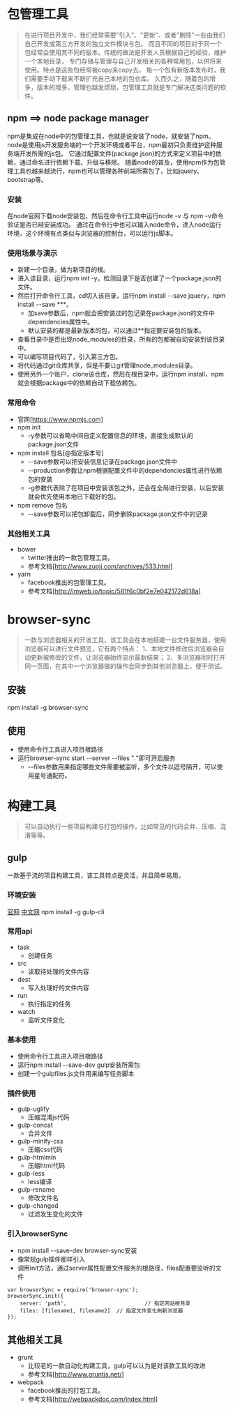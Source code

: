 # 包管理工具
> 在进行项目开发中，我们经常需要"引入"、"更新"、或者"删除"一些由我们自己开发或第三方开发的独立文件模块与包。
而且不同的项目对于同一个包经常会使用其不同的版本。传统的做法是开发人员根据自己的经验，维护一个本地目录，
专门存储与管理与自己开发相关的各种常用包，以供将来使用。特点是这些包经常被copy来copy去，
每一个包有新版本发布时，我们需要手动下载来不断扩充自己本地的包仓库。
久而久之，随着包的增多，版本的增多，管理也越发烦琐，包管理工具就是专门解决这类问题的软件。

## npm ==> node package manager
npm是集成在node中的包管理工具，也就是说安装了node，就安装了npm。
node是使用js开发服务端的一个开发环境或者平台，npm最初只负责维护这种服务端开发所需的js包。
它通过配置文件(package.json)的方式来定义项目中的依赖，通过命名进行依赖下载、升级与移除。
随着node的普及，使用npm作为包管理工具也越来越流行，npm也可以管理各种前端所需包了，比如jquery、bootstrap等。

### 安装
在node官网下载node安装包，然后在命令行工具中运行node -v 与 npm -v命令验证是否已经安装成功。
通过在命令行中也可以输入node命令，进入node运行环境，这个环境有点类似与浏览器的控制台，可以运行js脚本。

### 使用场景与演示
- 新建一个目录，做为新项目的根。
- 进入该目录，运行npm init -y，检测目录下是否创建了一个package.json的文件。
- 然后打开命令行工具，cd切入该目录，运行npm install --save jquery，npm install --save ***。
    + 加save参数后，npm就会把安装过的包记录在package.json的文件中dependencies属性中。
    + 默认安装的都是最新版本的包，可以通过**指定要安装包的版本。
- 查看目录中是否出现node_modules的目录，所有的包都被自动安装到该目录中。
- 可以编写项目代码了，引入第三方包。
- 将代码通过git仓库共享，但是不要让git管理node_modules目录。
- 使用另外一个账户，clone该仓库，然后在根目录中，运行npm install，npm就会根据package中的依赖自动下载依赖包。

### 常用命令
- 官网[https://www.npmjs.com]
- npm init
    + -y参数可以省略中间自定义配置信息的环境，直接生成默认的package.json文件
- npm install 包名[@指定版本号]
    + --save参数可以把安装信息记录在package.json文件中
    + --production参数让npm根据配置文件中的dependencies属性进行依赖包的安装
    + -g参数代表除了在项目中安装该包之外，还会在全局进行安装，以后安装就会优先使用本地已下载好的包。
- npm remove 包名
    + --save参数可以把包卸载后，同步删除package.json文件中的记录

### 其他相关工具
- bower
    + twitter推出的一款包管理工具。
    + 参考文档[http://www.zuojj.com/archives/533.html]
- yarn
    + facebook推出的包管理工具。
    + 参考文档[http://imweb.io/topic/581f6c0bf2e7e042172d618a]

# browser-sync
> 一款与浏览器相关的开发工具，该工具会在本地搭建一台文件服务器，使用浏览器可以进行文件预览，它有两个特点：
1、本地文件修改后浏览器会自动更新被修改的文件，让浏览器始终显示最新结果；
2、多浏览器同时打开同一页面，在其中一个浏览器做的操作会同步到其他浏览器上，便于测试。

## 安装
npm install -g browser-sync

## 使用
- 使用命令行工具进入项目根路径
- 运行browser-sync start --server --files "*.*"即可开启服务
    + --files参数用来指定哪些文件需要被监听，多个文件以逗号隔开，可以使用星号通配符。

# 构建工具
> 可以自动执行一些项目构建与打包的操作，比如常见的代码合并、压缩、混淆等等。

## gulp
一款基于流的项目构建工具，该工具特点是灵活，并且简单易用。

### 环境安装
[官网](http://www.gulpjs.com)
[中文网](http://www.gulpjs.com.cn)
npm install -g gulp-cli

### 常用api
- task
    + 创建任务
- src
    + 读取待处理的文件内容
- dest
    + 写入处理好的文件内容
- run
    + 执行指定的任务
- watch
    + 监听文件变化

### 基本使用
- 使用命令行工具进入项目根路径
- 运行npm install --save-dev gulp安装所需包
- 创建一个gulpfiles.js文件用来编写任务脚本

### 插件使用
- gulp-uglify
    + 压缩混淆js代码
- gulp-concat
    + 合并文件
- gulp-minify-css
    + 压缩css代码
- gulp-htmlmin
    + 压缩html代码
- gulp-less
    + less编译
- gulp-rename
    + 修改文件名
- gulp-changed
    + 过滤发生变化的文件

### 引入browserSync
- npm install --save-dev browser-sync安装
- 像常规gulp插件那样引入
- 调用init方法，通过server属性配置文件服务的根路径，files配置要监听的文件
```
var browserSync = require('browser-sync');
browserSync.init({
	server: 'path',                         // 指定网站根目录
	files: [filename1, filename2]  // 指定文件变化刷新浏览器
});
```

## 其他相关工具
- grunt
    + 比较老的一款自动化构建工具，gulp可以认为是对该款工具的改进
    + 参考文档[http://www.gruntjs.net/]
- webpack
    + facebook推出的打包工具。
    + 参考文档[http://webpackdoc.com/index.html]
